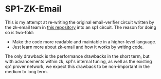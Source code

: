 # SP1-ZK-Email
This is my attempt at re-writing the original email-verifier circuit written by the zk-email team in [this repository](https://github.com/zkemail/zk-email-verify/blob/main/packages/circuits/email-verifier.circom) into an sp1 circuit. The reason for doing so is two-fold:
- Make the code more readable and maintable in a higher-level language.
- Just learn more about zk-email and how it works by writing code.

The only drawback is the performance drawbacks in the short term, but with advancements within zk, sp1's internal tuning, as well as the existing sp1 prover network, we expect this drawback to be non-important in the medium to long term.